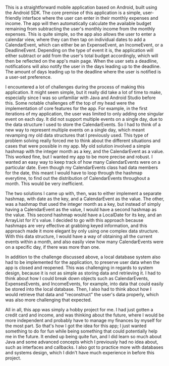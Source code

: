 This is a straightforward mobile application based on Android, built using the Android SDK. The core premise of this application is a simple, user-friendly interface where the user can enter in their monthly expenses and income. The app will then automatically calculate the available budget remaining from subtracting the user's monthly income from the monthly expenses. This is quite simple, so the app also allows the user to enter a calendar view, where they can then tap on individual dates to add a CalendarEvent, which can either be an ExpenseEvent, an IncomeEvent, or a DeadlineEvent. Depending on the type of event it is, the application will either subtract or add from the user's total budget accordingly, which will then be reflected on the app's main page. When the user sets a deadline, notifications will also notify the user in the days leading up to the deadline. The amount of days leading up to the deadline where the user is notified is a user-set preference. 

I encountered a lot of challenges during the process of making this application. It might seem simple, but it really did take a lot of time to make, especially since I was so unfamiliar with Java and Android Studio before this. Some notable challenges off the top of my head were the implementation of core features for the app. For example, in the first iterations of my application, the user was limited to only adding one singular event on each day. It did not support multiple events on a single day, due to the data structure I used to store the CalendarEvents. So I had to think of a new way to represent multiple events on a single day, which meant revamping my old data structures that I previously used. This type of problem solving really forced me to think about the different situations and cases that were possible in my app. My old solution involved a simple hashmap with the integer month as a key, and the CalendarEvent as a value. This worked fine, but I wanted my app to be more precise and robust. I wanted an easy way to keep track of how many CalendarEvents were on a particular date. Even though my CalendarEvents class had data members for the date, this meant I would have to loop through the hashmap everytime, to find out the distribution of CalendarEvents throughout a month. This would be very inefficient.

The two solutions I came up with, then, was to either implement a separate hashmap, with date as the key, and a CalendarEvent as the value. The other, was a hashmap that used the integer month as a key, but instead of simply having a CalendarEvent as the value, I would have a second hashmap as the value. This second hashmap would have a LocalDate for its key, and an ArrayList<CalendarEvent> for it's value. I decided to go with this approach because hashmaps are very effective at grabbing keyed information, and this approach made it more elegant by only using one complex data structure. With this data structure, I would have a way of obtaining all the current events within a month, and also easily view how many CalendarEvents were on a specific day, if there was more than one.

In addition to the challenge discussed above, a local database system also had to be implemented for the application, to preserve user data when the app is closed and reopened. This was challenging in regards to system design, because it is not as simple as storing data and retrieving it. I had to think about how I could break down objects such as CalendarEvents, ExpensesEvents, and IncomeEvents, for example, into data that could easily be stored into the local database. Then, I also had to think about how I would retrieve that data and "reconstruct" the user's data properly, which was also more challenging that expected. 

All in all, this app was simply a hobby project for me. I had just gotten a credit card and income, and was thinking about the future, where I would be more independent and probably have to manage my finances by myself for the most part. So that's how I got the idea for this app; I just wanted something to do for fun while being something that could potentially help me in the future. It ended up being quite fun, and I did learn so much about Java and some advanced concepts which I previously had no idea about, such as interfaces and callbacks. I also got to practice more with databases and systems design, which I didn't have much experience in before this project.
